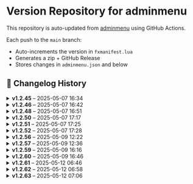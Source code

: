 # Version Repository for adminmenu

This repository is auto-updated from [adminmenu](https://github.com/jumalley/adminmenu) using GitHub Actions.

Each push to the `main` branch:
- Auto-increments the version in `fxmanifest.lua`
- Generates a zip + GitHub Release
- Stores changes in `adminmenu.json` and below

## 📌 Changelog History

<details>
<summary><strong>v1.2.45</strong> – 2025-05-07 16:34</summary>

**Changed Files:**

- config/config.lua : 8c69862 - Update config.lua ([View Commit](https://github.com/jumalley/adminmenu/commit/8c69862))

</details>

<details>
<summary><strong>v1.2.46</strong> – 2025-05-07 16:42</summary>

**Changed Files:**

- config/config.lua : bc7609c - Merge branch 'main' of https://github.com/jumalley/adminmenu ([View Commit](https://github.com/jumalley/adminmenu/commit/bc7609c))

</details>

<details>
<summary><strong>v1.2.48</strong> – 2025-05-07 16:51</summary>

**Changed Files:**

- client/modules/modes/modes.lua : 822b74c - Update modes.lua ([View Commit](https://github.com/jumalley/adminmenu/commit/822b74c))

</details>

<details>
<summary><strong>v1.2.50</strong> – 2025-05-07 17:17</summary>

**Changed Files:**

- client/functions.lua : a4a0d13 - Update functions.lua ([View Commit](https://github.com/jumalley/adminmenu/commit/a4a0d13))

</details>

<details>
<summary><strong>v1.2.51</strong> – 2025-05-07 17:25</summary>

**Changed Files:**

- client/functions.lua : 2cad9f5 - Update functions.lua ([View Commit](https://github.com/jumalley/adminmenu/commit/2cad9f5))

</details>

<details>
<summary><strong>v1.2.52</strong> – 2025-05-07 17:28</summary>

**Changed Files:**

- client/functions.lua : 932492a - required ([View Commit](https://github.com/jumalley/adminmenu/commit/932492a))
- config/options.lua : 932492a - required ([View Commit](https://github.com/jumalley/adminmenu/commit/932492a))

</details>

<details>
<summary><strong>v1.2.56</strong> – 2025-05-09 12:22</summary>

**Changed Files:**

No significant changes in this version besides automatic version increment.
</details>

<details>
<summary><strong>v1.2.57</strong> – 2025-05-09 12:36</summary>

**Changed Files:**

No significant changes in this version besides automatic version increment.
</details>

<details>
<summary><strong>v1.2.59</strong> – 2025-05-09 16:16</summary>

**Changed Files:**

- client/modules/adminduty.lua : 005c1c3 - pistol staff adjustements ([View Commit](https://github.com/jumalley/adminmenu/commit/005c1c3))
- locales/en.lua : 005c1c3 - pistol staff adjustements ([View Commit](https://github.com/jumalley/adminmenu/commit/005c1c3))
- locales/fr.lua : 005c1c3 - pistol staff adjustements ([View Commit](https://github.com/jumalley/adminmenu/commit/005c1c3))

</details>

<details>
<summary><strong>v1.2.60</strong> – 2025-05-09 16:46</summary>

**Changed Files:**

- server/modules/settings/cfg.lua : e74a248 - file creation logic improved ([View Commit](https://github.com/jumalley/adminmenu/commit/e74a248))

</details>

<details>
<summary><strong>v1.2.61</strong> – 2025-05-12 06:46</summary>

**Changed Files:**

No significant changes in this version besides automatic version increment.
</details>

<details>
<summary><strong>v1.2.62</strong> – 2025-05-12 06:58</summary>

**Changed Files:**

- client/modules/adminduty.lua: 6a903c4 - Update adminduty.lua ([View Commit](https://github.com/jumalley/adminmenu/commit/6a903c4))

</details>

<details>
<summary><strong>v1.2.63</strong> – 2025-05-12 07:06</summary>

**Changed Files:**

- client/modules/adminduty.lua: df19916 - Update adminduty.lua ([View Commit](https://github.com/jumalley/adminmenu/commit/df19916))
  Changes:
    diff --git a/client/modules/adminduty.lua b/client/modules/adminduty.lua
    index ec9fbd6..a5fe512 100644
    --- a/client/modules/adminduty.lua
    +++ b/client/modules/adminduty.lua
    @@ -310,30 +310,84 @@ function handleEntityDebug(entity, contextIdPrefix, debugTitle, nameLabel, nameI
    ... (truncated, see commit for full diff)

</details>
